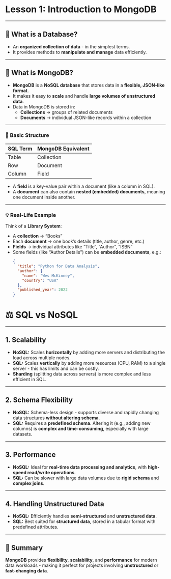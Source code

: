 # Lesson 1: Introduction to MongoDB

---

## 📘 What is a Database?

- An **organized collection of data** - in the simplest terms.  
- It provides methods to **manipulate and manage** data efficiently.

---

## 🍃 What is MongoDB?

- **MongoDB** is a **NoSQL database** that stores data in a **flexible, JSON-like format**.  
- It makes it easy to **scale** and handle **large volumes of unstructured data**.  
- Data in MongoDB is stored in:
  - **Collections** → groups of related documents  
  - **Documents** → individual JSON-like records within a collection  

---

### 🧩 Basic Structure

| SQL Term       | MongoDB Equivalent |
|----------------|--------------------|
| Table          | Collection         |
| Row            | Document           |
| Column         | Field              |

- A **field** is a key-value pair within a document (like a column in SQL).  
- A **document** can also contain **nested (embedded) documents**, meaning one document inside another.

---

### 💡 Real-Life Example

Think of a **Library System**:
- A **collection** → “Books”
- Each **document** → one book’s details (title, author, genre, etc.)
- **Fields** → individual attributes like “Title”, “Author”, “ISBN”
- Some fields (like “Author Details”) can be **embedded documents**, e.g.:
  ```json
  {
    "title": "Python for Data Analysis",
    "author": {
      "name": "Wes McKinney",
      "country": "USA"
    },
    "published_year": 2022
  }

# ⚖️ SQL vs NoSQL

---

## 1. Scalability

- **NoSQL:** Scales **horizontally** by adding more servers and distributing the load across multiple nodes.  
- **SQL:** Scales **vertically** by adding more resources (CPU, RAM) to a single server - this has limits and can be costly.  
- **Sharding** (splitting data across servers) is more complex and less efficient in SQL.

---

## 2. Schema Flexibility

- **NoSQL:** Schema-less design - supports diverse and rapidly changing data structures **without altering schema**.  
- **SQL:** Requires a **predefined schema**. Altering it (e.g., adding new columns) is **complex and time-consuming**, especially with large datasets.

---

## 3. Performance

- **NoSQL:** Ideal for **real-time data processing and analytics**, with **high-speed read/write operations**.  
- **SQL:** Can be slower with large data volumes due to **rigid schema** and **complex joins**.

---

## 4. Handling Unstructured Data

- **NoSQL:** Efficiently handles **semi-structured** and **unstructured data**.  
- **SQL:** Best suited for **structured data**, stored in a tabular format with predefined attributes.

---

## 🧠 Summary

**MongoDB** provides **flexibility**, **scalability**, and **performance** for modern data workloads - making it perfect for projects involving **unstructured** or **fast-changing data**.
